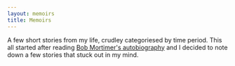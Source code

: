 ```yaml
---
layout: memoirs
title: Memoirs
---
```


A few short stories from my life, crudley categoriesed by time period. This all started after reading [Bob Mortimer's autobiography](https://www.goodreads.com/book/show/57513156-and-away) and I decided to note down a few stories that stuck out in my mind.